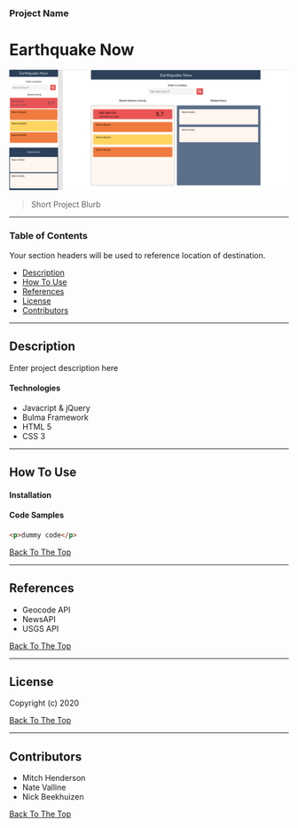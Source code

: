 ### Project Name

# Earthquake Now

<img src="./Assets/img/Earthquake Now.png" alt="Earthquake Now Image" width="600px">

> Short Project Blurb

---

### Table of Contents

Your section headers will be used to reference location of destination.

- [Description](#description)
- [How To Use](#how-to-use)
- [References](#references)
- [License](#license)
- [Contributors](#contributors)

---

## Description

Enter project description here

#### Technologies

- Javacript & jQuery
- Bulma Framework
- HTML 5
- CSS 3

---

## How To Use

#### Installation

#### Code Samples

```html
<p>dummy code</p>
```

[Back To The Top](#project-name)

---

## References

- Geocode API
- NewsAPI
- USGS API

[Back To The Top](#project-name)

---

## License

Copyright (c) 2020

[Back To The Top](#project-name)

---

## Contributors

- Mitch Henderson
- Nate Valline
- Nick Beekhuizen

[Back To The Top](#project-name)

